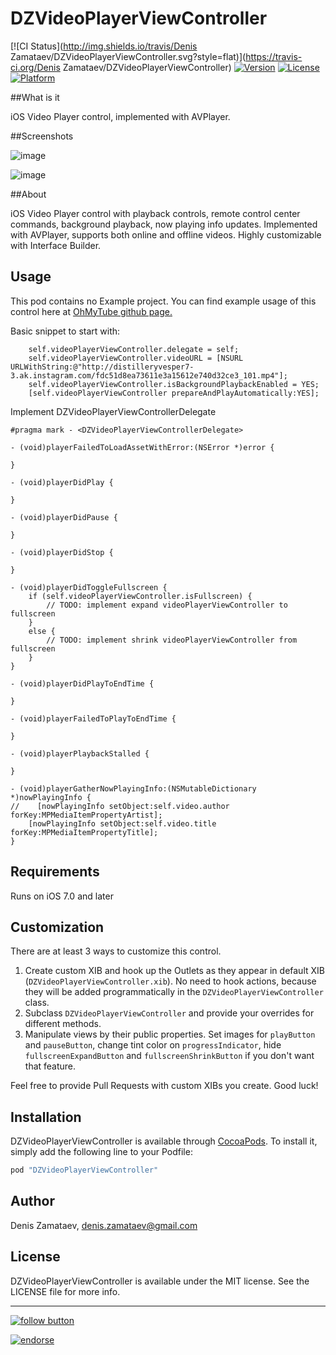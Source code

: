 # DZVideoPlayerViewController

[![CI Status](http://img.shields.io/travis/Denis Zamataev/DZVideoPlayerViewController.svg?style=flat)](https://travis-ci.org/Denis Zamataev/DZVideoPlayerViewController)
[![Version](https://img.shields.io/cocoapods/v/DZVideoPlayerViewController.svg?style=flat)](http://cocoapods.org/pods/DZVideoPlayerViewController)
[![License](https://img.shields.io/cocoapods/l/DZVideoPlayerViewController.svg?style=flat)](http://cocoapods.org/pods/DZVideoPlayerViewController)
[![Platform](https://img.shields.io/cocoapods/p/DZVideoPlayerViewController.svg?style=flat)](http://cocoapods.org/pods/DZVideoPlayerViewController)

##What is it

iOS Video Player control, implemented with AVPlayer.

##Screenshots

![image](https://raw.githubusercontent.com/DZamataev/DZVideoPlayerViewController/master/Screenshots/screenshot1.1.png)

![image](https://raw.githubusercontent.com/DZamataev/DZVideoPlayerViewController/master/Screenshots/screenshot2.1.png)

##About

iOS Video Player control with playback controls, remote control center commands, background playback, now playing info updates. Implemented with AVPlayer, supports both online and offline videos. Highly customizable with Interface Builder.

## Usage

This pod contains no Example project. You can find example usage of this control here at [OhMyTube github page.](https://github.com/DZamataev/OhMyTube)

Basic snippet to start with:

``` ObjC
    self.videoPlayerViewController.delegate = self;
    self.videoPlayerViewController.videoURL = [NSURL URLWithString:@"http://distilleryvesper7-3.ak.instagram.com/fdc51d8ea73611e3a15612e740d32ce3_101.mp4"];
    self.videoPlayerViewController.isBackgroundPlaybackEnabled = YES;
    [self.videoPlayerViewController prepareAndPlayAutomatically:YES];
```

Implement DZVideoPlayerViewControllerDelegate

``` ObjC
#pragma mark - <DZVideoPlayerViewControllerDelegate>

- (void)playerFailedToLoadAssetWithError:(NSError *)error {

}

- (void)playerDidPlay {
    
}

- (void)playerDidPause {
    
}

- (void)playerDidStop {
    
}

- (void)playerDidToggleFullscreen {
    if (self.videoPlayerViewController.isFullscreen) {
        // TODO: implement expand videoPlayerViewController to fullscreen
    }
    else {
        // TODO: implement shrink videoPlayerViewController from fullscreen
    }
}

- (void)playerDidPlayToEndTime {
    
}

- (void)playerFailedToPlayToEndTime {
    
}

- (void)playerPlaybackStalled {
    
}

- (void)playerGatherNowPlayingInfo:(NSMutableDictionary *)nowPlayingInfo {
//    [nowPlayingInfo setObject:self.video.author forKey:MPMediaItemPropertyArtist];
    [nowPlayingInfo setObject:self.video.title forKey:MPMediaItemPropertyTitle];
}
```

## Requirements

Runs on iOS 7.0 and later

## Customization

There are at least 3 ways to customize this control.

1. Create custom XIB and hook up the Outlets as they appear in default XIB (```DZVideoPlayerViewController.xib```). No need to hook actions, because they will be added programmatically in the ```DZVideoPlayerViewController``` class.
2. Subclass ```DZVideoPlayerViewController``` and provide your overrides for different methods.
3. Manipulate views by their public properties. Set images for ```playButton``` and ```pauseButton```, change tint color on ```progressIndicator```, hide ```fullscreenExpandButton``` and ```fullscreenShrinkButton``` if you don't want that feature.

Feel free to provide Pull Requests with custom XIBs you create. Good luck!

## Installation

DZVideoPlayerViewController is available through [CocoaPods](http://cocoapods.org). To install
it, simply add the following line to your Podfile:

```ruby
pod "DZVideoPlayerViewController"
```

## Author

Denis Zamataev, denis.zamataev@gmail.com

## License

DZVideoPlayerViewController is available under the MIT license. See the LICENSE file for more info.

---------------

[![follow button](http://dzamataev.github.io/images/twitter_follow.png)](https://twitter.com/DZamataev)

[![endorse](https://api.coderwall.com/dzamataev/endorsecount.png)](https://coderwall.com/dzamataev)
